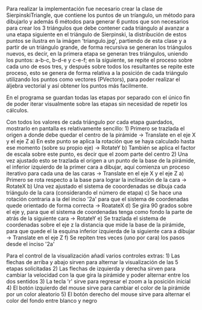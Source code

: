 Para realizar la implementación fue necesario crear la clase de SierpinskiTriangle,
que contiene los puntos de un tríangulo, un método para dibujarlo y además 6 métodos 
para generar 6 puntos que son necesarios para crear los 3 triángulos que debe contener cada triángulo
al avanzar a una etapa siguiente en el triángulo de Sierpinski, la distribución de estos puntos 
se ilustra en la imágen 'triangulo.jpg', partiendo de esta clase y a partir de un triángulo grande,
de forma recursiva se generan los triángulos nuevos, es decir, en la primera etapa se generan tres triángulos,
uniendo los puntos: a-b-c, b-d-e y c-e-f; en la siguiente, se repite el proceso sobre cada uno de esos tres,
y después sobre todos los resultantes se repite este proceso,
esto se genera de forma relativa a la posición de cada triángulo utilizando los puntos como vectores (PVectors),
para poder realizar el áljebra vectorial y así obtener los puntos más facilmente.

En el programa se guardan todas las etapas por separado con el único fin de poder iterar visualmente sobre las
etapas sin necesidad de repetir los cálculos.

Con todos los valores de cada triángulo por cada etapa guardados, mostrarlo en pantalla es relativamente sencillo:
    1) Primero se trazlada el origen a donde debe quedar el centro de la pirámide -> Translate en el eje X y el eje Z
        a) En este punto se aplica la rotación que se haya calculado hasta ese momento (sobre su propio eje) -> RotateY
        b) También se aplica el factor de escala sobre este punto, es decir que el zoom parte del centro
    2) Una vez ajustado esto se trazlada el origen a un punto de la base de la pirámide,
    el inferior izquierdo de la primer cara a dibujar, aquí comienza un proceso iterativo 
    para cada una de las caras -> Translate en el eje X y el eje Z
        a) Primero se rota respecto a la base para lograr la inclinación de la cara -> RotateX
        b) Una vez ajustado el sistema de cooordenadas se dibuja cada triángulo de la cara (considerando el número de etapa)
        c) Se hace una rotación contraria a la del inciso '2a' para que el sistema de coordenadas quede orientado de forma correcta -> RoatateX
        d) Se gira 90 grados sobre el eje y, para que el sistema de coordenadas tenga como fondo 
        la parte de atrás de la siguiente cara -> RotateY
        e) Se trazlada el sistema de coordenadas sobre el eje z la distancia que mide la base de la pirámide,
         para que quede el la esquina inferior izquierda de la siguiente cara a dibujar -> Translate en el eje Z
        f) Se repiten tres veces (uno por cara) los pasos desde el inciso '2a'

Para el control de la visualización añadí varios controles extras:
    1) Las flechas de arriba y abajo sirven para alternar la visualización de las 5 etapas solicitadas
    2) Las flechas de izquierda y derecha sirven para cambiar la velocidad con la que gira la pirámide
    y poder alternar entre los dos sentidos
    3) La tecla 'r' sirve para regresar el zoom a la posición inicial
    4) El botón izquierdo del mouse sirve para cambiar el color de la pirámide por un color aleatorio
    5) El botón derecho del mouse sirve para alternar el color del fondo entre blanco y negro